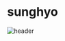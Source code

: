 # sunghyo
![header](https://capsule-render.vercel.app/api?type=shark&color=lightgreen&height=300&section=header&text=Hello&fontSize=90)
